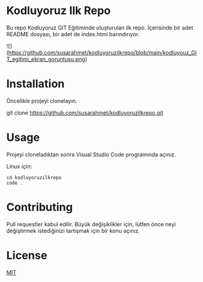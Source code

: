 # Kodluyoruz Ilk Repo
Bu repo Kodluyoruz GIT Eğitiminde oluşturulan ilk repo. İçerisinde bir adet README dosyası, bir adet de index.html barındırıyor.

![] (https://github.com/susarahmet/kodluyoruzilkrepo/blob/main/kodluyouz_GIT_egitimi_ekran_goruntusu.png)
# Installation
Öncelikle projeyi clonelayın. 

git clone https://github.com/susarahmet/kodluyoruzilkrepo.git

# Usage
Projeyi cloneladıktan sonra Visual Studio Code programında açınız.

Linux için:

```
cd kodluyoruzilkrepo
code . 
``` 

# Contributing
Pull requestler kabul edilir. Büyük değişiklikler için, lütfen önce neyi değiştirmek istediğinizi tartışmak için bir konu açınız.

# License
[MIT](https://choosealicense.com/licenses/mit/)